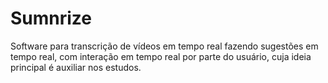 # Sumnrize

Software para transcrição de vídeos em tempo real fazendo sugestões em tempo real, com interação em tempo real por parte do usuário, cuja ideia principal é auxiliar nos estudos.
